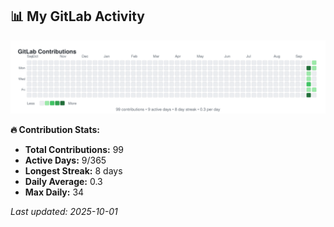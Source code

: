 <!-- GITLAB-STATS:START -->
## 📊 My GitLab Activity

![GitLab Contributions](./gitlab-contributions.svg)

**🔥 Contribution Stats:**
- **Total Contributions:** 99
- **Active Days:** 9/365
- **Longest Streak:** 8 days
- **Daily Average:** 0.3
- **Max Daily:** 34

*Last updated: 2025-10-01*
<!-- GITLAB-STATS:END -->

